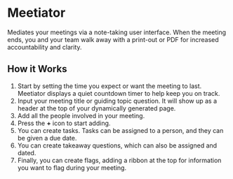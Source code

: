 # Meetiator

Mediates your meetings via a note-taking user interface. When the meeting ends, you and your team walk away with a print-out or PDF for increased accountability and clarity.

## How it Works

1. Start by setting the time you expect or want the meeting to last. Meetiator displays a quiet countdown timer to help keep you on track.
2. Input your meeting title or guiding topic question. It will show up as a header at the top of your dynamically generated page.
3. Add all the people involved in your meeting.
4. Press the **+** icon to start adding.
5. You can create tasks. Tasks can be assigned to a person, and they can be given a due date.
6. You can create takeaway questions, which can also be assigned and dated.
7. Finally, you can create flags, adding a ribbon at the top for information you want to flag during your meeting.